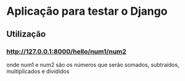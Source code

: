 # Aplicação para testar o Django
## Utilização
### http://127.0.0.1:8000/hello/num1/num2
onde num1 e num2 são os números que serão somados, subtraídos, multiplicados e divididos
